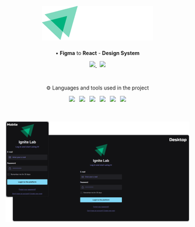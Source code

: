 <!--Heading-->
<br/>
<h1 align='center'>
  <img src='.github/ignite.svg' />
</h1>
<p align='center'>
  • <strong>Figma</strong> to <strong>React</strong> - <strong>Design System</strong>
</p>
<p align='center'>
  <a href='https://www.figma.com/file/SmB2xmwulqJrKiJD8pKgB2/Ignite-Lab-Design-System'>
    <img src='https://img.shields.io/badge/Template-4B275F?style=for-the-badge&logo=figma&logoColor=white' />
  </a>&nbsp;
  <a href='https://pedrvisk.github.io/Lab-DesignSystem/'>
    <img src='https://img.shields.io/badge/Docs-ff528c?style=for-the-badge&logo=storybook&logoColor=white' />
  </a>
</p>
<br/>
<!--/Heading-->

<!--Section-->
<p align='center'>
  ⚙️ Languages and tools used in the project
</p>
<p align='center'>
  <img src='https://img.shields.io/badge/TypeScript-007ACC?style=for-the-badge&logo=typescript&logoColor=white' />&nbsp;&nbsp;
  <img src='https://img.shields.io/badge/Vite-20232A?style=for-the-badge&logo=vite&logoColor=white' />&nbsp;&nbsp;
  <img src='https://img.shields.io/badge/Storybook-ff528c?style=for-the-badge&logo=storybook&logoColor=white' />&nbsp;&nbsp;
  <img src='https://img.shields.io/badge/TailwindCSS-38B2AC?style=for-the-badge&logo=tailwind-css&logoColor=white' />&nbsp;&nbsp;
	<img src='https://img.shields.io/badge/Radix_UI-000000?style=for-the-badge&logo=r&logoColor=white' />&nbsp;&nbsp;
  <img src='https://img.shields.io/badge/Figma-4B275F?style=for-the-badge&logo=figma&logoColor=white' />
</p>
<br/>
<!--/Section-->

<!--Section-->
<h4 align='center'>
  <img alt='Preview' src='.github/preview.png' />
</4>
<!--/Section-->
